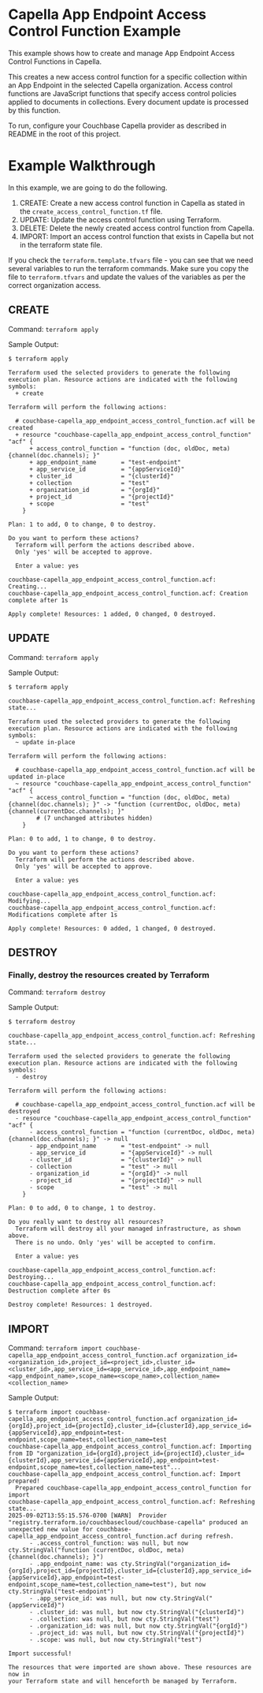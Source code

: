 # Capella App Endpoint Access Control Function Example

This example shows how to create and manage App Endpoint Access Control Functions in Capella.

This creates a new access control function for a specific collection within an App Endpoint in the selected Capella organization. Access control functions are JavaScript functions that specify access control policies applied to documents in collections. Every document update is processed by this function.

To run, configure your Couchbase Capella provider as described in README in the root of this project.

# Example Walkthrough

In this example, we are going to do the following.

1. CREATE: Create a new access control function in Capella as stated in the `create_access_control_function.tf` file.
2. UPDATE: Update the access control function using Terraform.
3. DELETE: Delete the newly created access control function from Capella.
4. IMPORT: Import an access control function that exists in Capella but not in the terraform state file.

If you check the `terraform.template.tfvars` file - you can see that we need several variables to run the terraform commands.
Make sure you copy the file to `terraform.tfvars` and update the values of the variables as per the correct organization access.

## CREATE

Command: `terraform apply`

Sample Output:
```
$ terraform apply

Terraform used the selected providers to generate the following execution plan. Resource actions are indicated with the following symbols:
  + create

Terraform will perform the following actions:

  # couchbase-capella_app_endpoint_access_control_function.acf will be created
  + resource "couchbase-capella_app_endpoint_access_control_function" "acf" {
      + access_control_function = "function (doc, oldDoc, meta) {channel(doc.channels); }"
      + app_endpoint_name       = "test-endpoint"
      + app_service_id          = "{appServiceId}"
      + cluster_id              = "{clusterId}"
      + collection              = "test"
      + organization_id         = "{orgId}"
      + project_id              = "{projectId}"
      + scope                   = "test"
    }

Plan: 1 to add, 0 to change, 0 to destroy.

Do you want to perform these actions?
  Terraform will perform the actions described above.
  Only 'yes' will be accepted to approve.

  Enter a value: yes

couchbase-capella_app_endpoint_access_control_function.acf: Creating...
couchbase-capella_app_endpoint_access_control_function.acf: Creation complete after 1s

Apply complete! Resources: 1 added, 0 changed, 0 destroyed.
```

## UPDATE

Command: `terraform apply`

Sample Output:
```
$ terraform apply

couchbase-capella_app_endpoint_access_control_function.acf: Refreshing state...

Terraform used the selected providers to generate the following execution plan. Resource actions are indicated with the following symbols:
  ~ update in-place

Terraform will perform the following actions:

  # couchbase-capella_app_endpoint_access_control_function.acf will be updated in-place
  ~ resource "couchbase-capella_app_endpoint_access_control_function" "acf" {
      ~ access_control_function = "function (doc, oldDoc, meta) {channel(doc.channels); }" -> "function (currentDoc, oldDoc, meta) {channel(currentDoc.channels); }"
        # (7 unchanged attributes hidden)
    }

Plan: 0 to add, 1 to change, 0 to destroy.

Do you want to perform these actions?
  Terraform will perform the actions described above.
  Only 'yes' will be accepted to approve.

  Enter a value: yes

couchbase-capella_app_endpoint_access_control_function.acf: Modifying...
couchbase-capella_app_endpoint_access_control_function.acf: Modifications complete after 1s

Apply complete! Resources: 0 added, 1 changed, 0 destroyed.
```

## DESTROY
### Finally, destroy the resources created by Terraform

Command: `terraform destroy`

Sample Output:
```
$ terraform destroy

couchbase-capella_app_endpoint_access_control_function.acf: Refreshing state...

Terraform used the selected providers to generate the following execution plan. Resource actions are indicated with the following symbols:
  - destroy

Terraform will perform the following actions:

  # couchbase-capella_app_endpoint_access_control_function.acf will be destroyed
  - resource "couchbase-capella_app_endpoint_access_control_function" "acf" {
      - access_control_function = "function (currentDoc, oldDoc, meta) {channel(doc.channels); }" -> null
      - app_endpoint_name       = "test-endpoint" -> null
      - app_service_id          = "{appServiceId}" -> null
      - cluster_id              = "{clusterId}" -> null
      - collection              = "test" -> null
      - organization_id         = "{orgId}" -> null
      - project_id              = "{projectId}" -> null
      - scope                   = "test" -> null
    }

Plan: 0 to add, 0 to change, 1 to destroy.

Do you really want to destroy all resources?
  Terraform will destroy all your managed infrastructure, as shown above.
  There is no undo. Only 'yes' will be accepted to confirm.

  Enter a value: yes

couchbase-capella_app_endpoint_access_control_function.acf: Destroying...
couchbase-capella_app_endpoint_access_control_function.acf: Destruction complete after 0s

Destroy complete! Resources: 1 destroyed.
```


## IMPORT

Command: `terraform import couchbase-capella_app_endpoint_access_control_function.acf organization_id=<organization_id>,project_id=<project_id>,cluster_id=<cluster_id>,app_service_id=<app_service_id>,app_endpoint_name=<app_endpoint_name>,scope_name=<scope_name>,collection_name=<collection_name>`

Sample Output:
```
$ terraform import couchbase-capella_app_endpoint_access_control_function.acf organization_id={orgId},project_id={projectId},cluster_id={clusterId},app_service_id={appServiceId},app_endpoint=test-endpoint,scope_name=test,collection_name=test
couchbase-capella_app_endpoint_access_control_function.acf: Importing from ID "organization_id={orgId},project_id={projectId},cluster_id={clusterId},app_service_id={appServiceId},app_endpoint=test-endpoint,scope_name=test,collection_name=test"...
couchbase-capella_app_endpoint_access_control_function.acf: Import prepared!
  Prepared couchbase-capella_app_endpoint_access_control_function for import
couchbase-capella_app_endpoint_access_control_function.acf: Refreshing state...
2025-09-02T13:55:15.576-0700 [WARN]  Provider "registry.terraform.io/couchbasecloud/couchbase-capella" produced an unexpected new value for couchbase-capella_app_endpoint_access_control_function.acf during refresh.
      - .access_control_function: was null, but now cty.StringVal("function (currentDoc, oldDoc, meta) {channel(doc.channels); }")
      - .app_endpoint_name: was cty.StringVal("organization_id={orgId},project_id={projectId},cluster_id={clusterId},app_service_id={appServiceId},app_endpoint=test-endpoint,scope_name=test,collection_name=test"), but now cty.StringVal("test-endpoint")
      - .app_service_id: was null, but now cty.StringVal("{appServiceId}")
      - .cluster_id: was null, but now cty.StringVal("{clusterId}")
      - .collection: was null, but now cty.StringVal("test")
      - .organization_id: was null, but now cty.StringVal("{orgId}")
      - .project_id: was null, but now cty.StringVal("{projectId}")
      - .scope: was null, but now cty.StringVal("test")

Import successful!

The resources that were imported are shown above. These resources are now in
your Terraform state and will henceforth be managed by Terraform.
```

